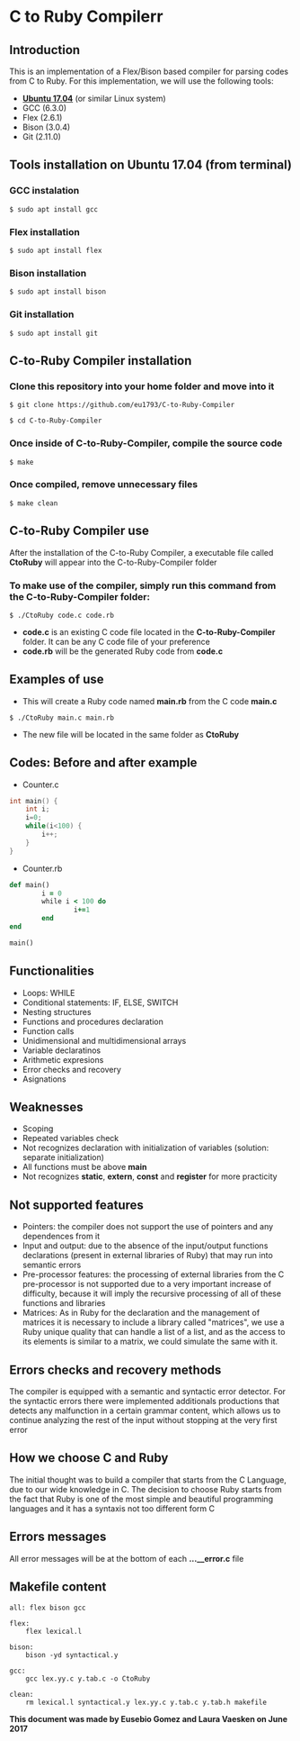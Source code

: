 # C to Ruby Compilerr 

## Introduction

This is an implementation of a Flex/Bison based compiler for parsing codes from C to Ruby. For this implementation, we will use the following tools:

* **[Ubuntu 17.04][1]** (or similar Linux system)
* GCC (6.3.0)
* Flex (2.6.1)
* Bison (3.0.4)
* Git (2.11.0)

## Tools installation on Ubuntu 17.04 (from terminal)

### GCC instalation
```
$ sudo apt install gcc
```

### Flex installation
```
$ sudo apt install flex
```

### Bison installation
```
$ sudo apt install bison
```

### Git installation
```
$ sudo apt install git
```

## C-to-Ruby Compiler installation

### Clone this repository into your home folder and move into it
```
$ git clone https://github.com/eu1793/C-to-Ruby-Compiler
```
```
$ cd C-to-Ruby-Compiler
```

### Once inside of C-to-Ruby-Compiler, compile the source code
```
$ make
```

### Once compiled, remove unnecessary files
```
$ make clean
```

## C-to-Ruby Compiler use

After the installation of the C-to-Ruby Compiler, a executable file called **CtoRuby** will appear into the C-to-Ruby-Compiler folder


### To make use of the compiler, simply run this command from the C-to-Ruby-Compiler folder:
```
$ ./CtoRuby code.c code.rb
```
* **code.c** is an existing C code file located in the **C-to-Ruby-Compiler** folder. It can be any C code file of your preference
* **code.rb** will be the generated Ruby code from **code.c**

## Examples of use

* This will create a Ruby code named **main.rb** from the C code **main.c**
```
$ ./CtoRuby main.c main.rb
```
* The new file will be located in the same folder as **CtoRuby**

## Codes: Before and after example

* Counter.c
```C
int main() {
    int i;
    i=0;
    while(i<100) {
        i++;
    }
}
```

* Counter.rb
```Ruby
def main()
        i = 0
        while i < 100 do
                i+=1
        end
end

main()
```

## Functionalities

* Loops: WHILE
* Conditional statements: IF, ELSE, SWITCH
* Nesting structures
* Functions and procedures declaration
* Function calls
* Unidimensional and multidimensional arrays
* Variable declaratinos
* Arithmetic expresions
* Error checks and recovery
* Asignations

## Weaknesses

* Scoping
* Repeated variables check
* Not recognizes declaration with initialization of variables (solution: separate initialization)
* All functions must be above **main**
* Not recognizes **static**, **extern**, **const** and **register** for more practicity

## Not supported features

* Pointers: the compiler does not support the use of pointers and any dependences from it
* Input and output: due to the absence of the input/output functions declarations (present in external libraries of Ruby) that may run into semantic errors
* Pre-processor features: the processing of external libraries from the C pre-processor is not supported due to a very important increase of difficulty, because it will imply the recursive processing of all of these functions and libraries
* Matrices: As in Ruby for the declaration and the management of matrices it is necessary to include a library called "matrices", we use a Ruby unique quality that can handle a list of a list, and as the access to its elements is similar to a matrix, we could simulate the same with it.

## Errors checks and recovery methods

The compiler is equipped with a semantic and syntactic error detector. For the syntactic errors there were implemented additionals productions that detects any malfunction in a certain grammar content, which allows us to continue analyzing the rest of the input without stopping at the very first error

## How we choose C and Ruby

The initial thought was to build a compiler that starts from the C Language, due to our wide knowledge in C. The decision to choose Ruby starts from the fact that Ruby is one of the most simple and beautiful programming languages and it has a syntaxis not too different form C

## Errors messages

All error messages will be at the bottom of each **...__error.c** file

## Makefile content

```
all: flex bison gcc

flex:
	flex lexical.l

bison:
	bison -yd syntactical.y

gcc:
	gcc lex.yy.c y.tab.c -o CtoRuby

clean:
	rm lexical.l syntactical.y lex.yy.c y.tab.c y.tab.h makefile
```

**This document was made by Eusebio Gomez and Laura Vaesken on June 2017**

[1]:https://www.ubuntu.com/download/desktop/contribute/?version=17.04&architecture=amd64
